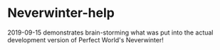 # Neverwinter-help

2019-09-15 demonstrates brain-storming what was put into the actual development version of Perfect World's Neverwinter!
